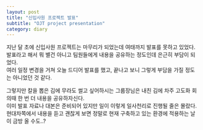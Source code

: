 ```yaml
---
layout: post
title: "신입사원 프로젝트 발표"
subtitle: "OJT project presentation"
category: diary
---
```


지난 달 초에 신입사원 프로젝트는 마무리가 되었는데 여태까지 발표를 못하고 있었다.<br>
발표라고 해서 뭐 별건 아니고 팀원들에게 내용을 공유하는 정도인데 은근히 부담이 되었다.<br>
여러 일정 변경을 거쳐 오늘 드디어 발표를 했고, 끝나고 보니 그렇게 부담을 가질 정도는 아니었던 것 같다.<br>

그렇지만 칼을 뽑은 김에 무라도 썰고 싶어하시는 그룹장님은 내친 김에 차주 고도화 회의때 한 번 더 내용을 공유하자신다.<br>
이미 발표 자료나 대본은 준비되어 있지만 일이 이렇게 일사천리로 진행될 줄은 몰랐다.<br>
현대차쪽에서 내용을 듣고 괜찮게 보면 정말로 현재 구축하고 있는 환경에 적용하는 날이 금방 올 수도..?<br>

